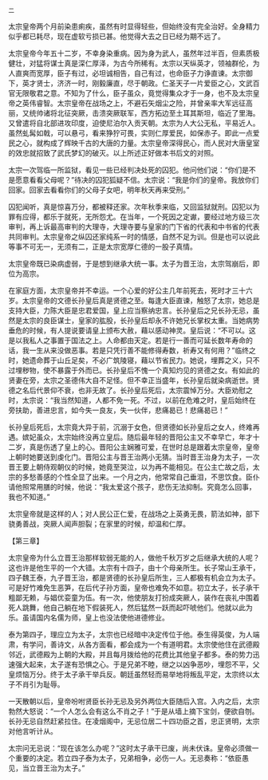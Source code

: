     二 

   太宗皇帝两个月前染患痢疾，虽然有时显得轻些，但始终没有完全治好。全身精力似乎都已耗尽，现在虚软亏损已甚。他觉得大去之日已经为期不远了。

   太宗皇帝今年五十二岁，不幸身染重病。因为身为武人，虽然年过半百，但素质极健壮，对猛将谋士真是深仁厚泽，为古今所稀有。太宗以天纵英才，领袖群伦，为人直爽而宽厚，臣子有过，必坦诚相告，自己有过，也命臣子力诤直谏。太宗御下，英才贤士，济济一时，刚毅廉直，尽于朝政。仁圣天子一片爱臣之心，文武百官无限敬君之意。不知为了什么，臣子虽众，竟觉得集众才于一身，也不及太宗皇帝之英伟睿智。太宗皇帝在战场之上，不避石矢烟尘之险，并曾亲率大军远征高丽，又统帅诸将北征突厥，击溃突厥联军，西方拓边至土耳其斯坦，临近了里海。又曾遣将自北部进攻印度，迫使尼泊尔入贡天朝。太宗为人大公无私，平易近人。虽然虬髯如戟，可以悬弓，看来狰狞可畏，实则仁厚爱民，如保赤子。即此一点爱民之心，就构成了辉映千古的大唐的力量。太宗皇帝深得民心，而人民对大唐皇室的效忠就招致了武氏梦幻的破灭。以上所述正好做本书后文的对照。

   太宗一次驾临一所监狱，看见一些已经判决处死的囚犯。他问他们说：“你们是不是愿意看看父母呢？”待决的囚犯狐疑不信。太宗说：“我是你们的皇帝。我放你们回家。回家去看看你们的父母子女吧，明年秋天再来受刑。”

   囚犯闻听，真是惊喜万分，都被释还家。次年秋季来临，又回监狱就刑。囚犯以为罪有应得，都乐于就死，无所怨尤。在当年，一个死因之定谳，要经过地方级三次审判，再上诉最高审判的大理寺，大理寺要与皇家的门下省的代表和中书省的代表共同审判。太宗皇帝之纵囚还家纯系一时的情感，自然不足为训。但是也可以说此等事不可无一，无须有二，正是太宗宽厚仁德的一股子真情。

   太宗皇帝既已染病虚弱，于是想到继承大统一事。太子为晋王治，太宗驾崩后，即位为高宗。

   在家庭方面，太宗皇帝并不幸运。一个心爱的好公主几年前死去，死时才三十六岁。太宗皇帝的文德长孙皇后真是贤德之至。每逢大臣直谏，触怒了太宗，她总是支持大臣，力陈大臣是忠君爱国，皇上应当察纳忠言。长孙皇后之兄长孙无忌，虽然是太宗的良臣谋士，皇家的肱股，长孙皇后却永不许她兄长掌权太重。当她病势垂危的时候，有人提说要请皇上颁布大赦，藉以感动神灵。皇后说：“不可以。这是以我私人之事置于国法之上。人命都由天定。若是行一善而可延长数年寿命的话，我一生从来没做恶事。若是只凭行善不能修得寿数，祈寿又有何用？”临终之时，她遗命葬于山丘足矣，不必广筑陵寝，藉以节省民力。她说，埋葬之义，只不过埋秽物，使不暴露于外而已。长孙皇后不愧一个真知灼见的贤德之女。有如此的贤妻在旁，太宗之圣德伟大自不足怪。但不幸正当盛年，长孙皇后就染病逝世。贤德之名后代景仰不衰，也非无故了。长孙皇后死后，太宗震悼万分。大臣劝慰之时，太宗说：“我当然知道，人都不免一死。不过，以前在危难之时，皇后始终在旁扶助，善进忠言，如今失一良友，失一伙伴，悲痛曷已！悲痛曷已！”

   长孙皇后死后，太宗竟大异于前，沉溺于女色，但贤德如长孙皇后之女人，终难再遇。嫔妃虽众，太宗始终没再立皇后。随后最年轻的晋阳公主又不幸早亡，年才十二岁，真是伤透了皇上的心。晋阳公主娴雅可爱，在世时总是跟着太宗皇帝，皇帝上朝时她要送到虔化门。晋阳公主与晋王治两小无猜。当时晋王治身为太子，一次晋王要上朝侍观朝仪的时候，她竟至哭泣，以为再不能相见。在公主亡故之后，太宗的多愁善感的个性全显了出来。一个月之内，他常常自己垂泪，不思饮食。臣仆请他照常用膳的时候，他说：“我太爱这个孩子，悲伤无法抑制。究竟怎么回事，我也不知道。”

   太宗皇帝就是这样的人；对人民公正仁爱，在战场之上英勇无畏，箭法如神，部下骁勇善战，突厥人闻声胆裂；在家里的时候，却温和仁厚。

   【第三章】

   太宗皇帝为什么立晋王治那样软弱无能的人，做他千秋万岁之后继承大统的人呢？这也许是他生平的一个大错。太宗有十四子，由十个母亲所生。长子常山王承干，四子魏王泰，九子晋王治，都是贤德的长孙皇后所生，三人都极有机会立为太子。可是好竹难免生恶笋，在后代子孙方面，皇帝也难免不如意。初立太子，长子承干粗鄙无赖，与娼优娈童为伍。有一次，他使朋友打扮成突厥人，装作在丧礼中围着死人跳舞，他自己躺在地下假装死人，然后猛然一跃而起吓唬他们。他就以此为乐。虽请国内名儒为师，皇上也没法使他进德修业。

   泰为第四子，理应立为太子，太宗也已经暗中决定传位于他。泰生得英俊，为人端肃，有学问，善诗文，从各方面看，都会成为一个有道明君。太宗使他住在武德殿邻近，武德殿为上朝的大殿，并且每月拨给他的花费比其他皇子都多。泰的势力迅速强大起来，太子遂有恐惧之心。于是兄弟不睦，继之以凶争恶吵，埋怨不平，父皇烦恼万分。终于太子承干举兵反。朝廷虽然轻而易举地将叛乱平定，太宗终以太子不肖引为耻辱。

   一天散朝以后，皇帝吩咐贤臣长孙无忌及另外两位大臣随后入宫。入内之后，太宗勃然大怒说：“一个人怎么会有这么不肖之子！”于是从墙上摘下宝剑，便欲自刎。长孙无忌自然赶紧拉住。在凌烟阁中，无忌位居二十四功臣之首，忠正贤明，太宗对他言听计从。

   太宗问无忌说：“现在该怎么办呢？”这时太子承干已废，尚未伏诛。皇帝必须做一个重要的决定。若立四子泰为太子，兄弟相争，必伤一人。无忌奏称：“依臣愚见，当立晋王治为太子。”

